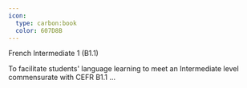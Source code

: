 ```yaml
---
icon:
  type: carbon:book
  color: 607D8B
---
```

French Intermediate 1 (B1.1)

To facilitate students' language learning to meet an Intermediate level commensurate with CEFR B1.1 ... 
